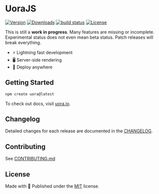 # UoraJS

<p>
  <a href="https://www.npmjs.com/package/uorajs"><img src="https://badgen.net/npm/v/uorajs" alt="Version" /></a>
  <a href="https://www.npmjs.com/package/uorajs"><img src="https://badgen.net/npm/dm/uorajs" alt="Downloads" /></a>
  <a href="https://github.com/uora/uora"><img src="https://github.com/uora/uora/workflows/CI/badge.svg?branch=main&event=push" alt="build status" /></a>
  <a href="https://www.npmjs.com/package/uorajs"><img src="https://badgen.net/npm/license/uorajs" alt="License" /></a>
</p>

This is still a **work in progress**. Many features are missing or incomplete. Experimental status does not even mean beta status. Patch releases will break everything.

- ⚡️ Lightning fast development
- 🖥️ Server-side rendering
- 🚀 Deploy anywhere

## Getting Started

```bash
npm create uora@latest
```

To check out docs, visit [uora.io](https://uora.io).

## Changelog

Detailed changes for each release are documented in the [CHANGELOG](https://github.com/uora/uora/blob/main/CHANGELOG.md).

## Contributing

See [CONTRIBUTING.md](https://github.com/uora/uora/blob/main/CONTRIBUTING.md)

## License

Made with 💛 Published under the [MIT](https://github.com/uora/uora/blob/main/LICENSE) license.
